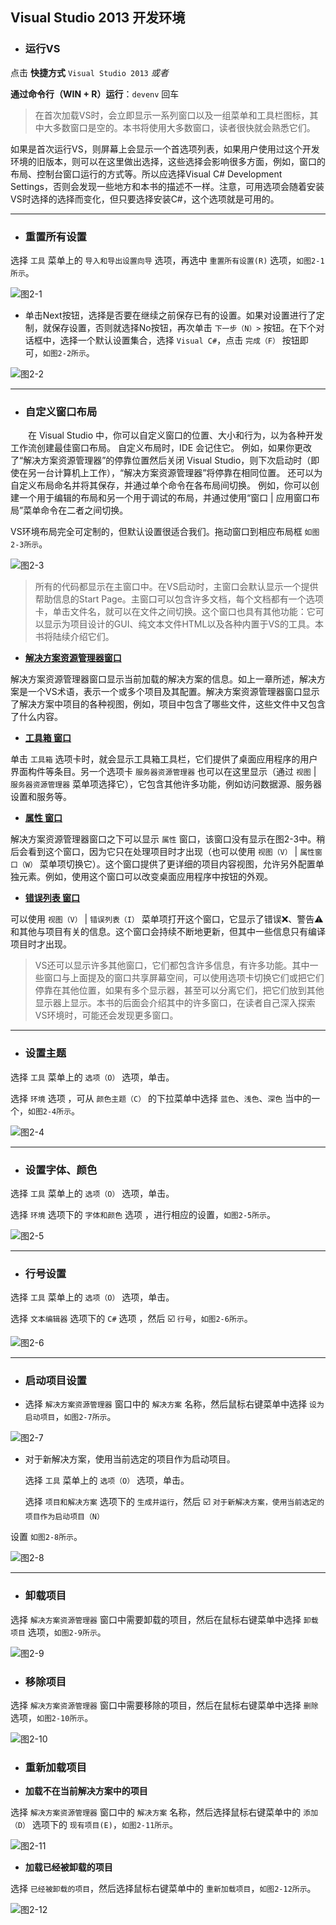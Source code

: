 ## Visual Studio 2013 开发环境


* ### 运行VS


点击 **快捷方式** `Visual Studio 2013` _或者_

**通过命令行（WIN + R）运行**：`devenv` 回车

> 在首次加载VS时，会立即显示一系列窗口以及一组菜单和工具栏图标，其中大多数窗口是空的。本书将使用大多数窗口，读者很快就会熟悉它们。

如果是首次运行VS，则屏幕上会显示一个首选项列表，如果用户使用过这个开发环境的旧版本，则可以在这里做出选择，这些选择会影响很多方面，例如，窗口的布局、控制台窗口运行的方式等。所以应选择Visual C\# Development Settings，否则会发现一些地方和本书的描述不一样。注意，可用选项会随着安装VS时选择的选择而变化，但只要选择安装C\#，这个选项就是可用的。

---

* ### 重置所有设置


选择 `工具` 菜单上的 `导入和导出设置向导` 选项，再选中 `重置所有设置(R)` 选项，`如图2-1所示`。


![图2-1](/assets/2-1.png)



* 单击Next按钮，选择是否要在继续之前保存已有的设置。如果对设置进行了定制，就保存设置，否则就选择No按钮，再次单击 `下一步（N）>` 按钮。在下个对话框中，选择一个默认设置集合，选择 `Visual C#`，点击 `完成（F）` 按钮即可，`如图2-2所示`。

![图2-2](/assets/2-2.png)

---

* ### 自定义窗口布局


&emsp;&emsp;在 Visual Studio 中，你可以自定义窗口的位置、大小和行为，以为各种开发工作流创建最佳窗口布局。 自定义布局时，IDE 会记住它。 例如，如果你更改了“解决方案资源管理器”的停靠位置然后关闭 Visual Studio，则下次启动时（即使在另一台计算机上工作），“解决方案资源管理器”将停靠在相同位置。 还可以为自定义布局命名并将其保存，并通过单个命令在各布局间切换。 例如，你可以创建一个用于编辑的布局和另一个用于调试的布局，并通过使用“窗口 \| 应用窗口布局”菜单命令在二者之间切换。

VS环境布局完全可定制的，但默认设置很适合我们。拖动窗口到相应布局框 `如图2-3所示`。

![图2-3](/assets/2-3.png)

> 所有的代码都显示在主窗口中。在VS启动时，主窗口会默认显示一个提供帮助信息的Start Page。主窗口可以包含许多文档，每个文档都有一个选项卡，单击文件名，就可以在文件之间切换。这个窗口也具有其他功能：它可以显示为项目设计的GUI、纯文本文件HTML以及各种内置于VS的工具。本书将陆续介绍它们。


* **[解决方案资源管理器窗口]()**


解决方案资源管理器窗口显示当前加载的解决方案的信息。如上一章所述，解决方案是一个VS术语，表示一个或多个项目及其配置。解决方案资源管理器窗口显示了解决方案中项目的各种视图，例如，项目中包含了哪些文件，这些文件中又包含了什么内容。


* **[工具箱 窗口]()**

单击 `工具箱` 选项卡时，就会显示工具箱工具栏，它们提供了桌面应用程序的用户界面构件等条目。另一个选项卡 `服务器资源管理器` 也可以在这里显示（通过 `视图` | `服务器资源管理器` 菜单项选择它），它包含其他许多功能，例如访问数据源、服务器设置和服务等。

* **[属性 窗口]()**

解决方案资源管理器窗口之下可以显示 `属性` 窗口，该窗口没有显示在图2-3中。稍后会看到这个窗口，因为它只在处理项目时才出现（也可以使用 `视图（V）` | `属性窗口（W）` 菜单项切换它）。这个窗口提供了更详细的项目内容视图，允许另外配置单独元素。例如，使用这个窗口可以改变桌面应用程序中按钮的外观。

* **[错误列表 窗口]()**

可以使用 `视图（V）` | `错误列表（I）` 菜单项打开这个窗口，它显示了错误❌、警告⚠️和其他与项目有关的信息。这个窗口会持续不断地更新，但其中一些信息只有编译项目时才出现。


> VS还可以显示许多其他窗口，它们都包含许多信息，有许多功能。其中一些窗口与上面提及的窗口共享屏幕空间，可以使用选项卡切换它们或把它们停靠在其他位置，如果有多个显示器，甚至可以分离它们，把它们放到其他显示器上显示。本书的后面会介绍其中的许多窗口，在读者自己深入探索VS环境时，可能还会发现更多窗口。


---

* ### 设置主题


选择 `工具` 菜单上的 `选项（O）` 选项，单击。

选择 `环境` 选项 ，可从 `颜色主题（C）` 的下拉菜单中选择 `蓝色`、`浅色`、`深色` 当中的一个，`如图2-4所示`。

![图2-4](/assets/2-4.png)

---

* ### 设置字体、颜色


选择 `工具` 菜单上的 `选项（O）` 选项，单击。

选择 `环境` 选项下的 `字体和颜色` 选项 ，进行相应的设置，`如图2-5所示`。

![图2-5](/assets/2-5.png)

---

* ### 行号设置


选择 `工具` 菜单上的 `选项（O）` 选项，单击。

选择 `文本编辑器` 选项下的 `C#` 选项 ，然后 ☑️ `行号`，`如图2-6所示`。

![图2-6](/assets/2-6.png)

---

* ### 启动项目设置

* 选择 `解决方案资源管理器` 窗口中的 `解决方案` 名称，然后鼠标右键菜单中选择 `设为启动项目`，`如图2-7所示`。


![图2-7](/assets/2-7.png)

* 对于新解决方案，使用当前选定的项目作为启动项目。

  选择 `工具` 菜单上的 `选项（O）` 选项，单击。

  选择 `项目和解决方案` 选项下的 `生成并运行`，然后 ☑️ `对于新解决方案，使用当前选定的项目作为启动项目（N）`


设置 `如图2-8所示`。

![图2-8](/assets/2-8.png)

---

* ### 卸载项目


选择 `解决方案资源管理器` 窗口中需要卸载的项目，然后在鼠标右键菜单中选择 `卸载项目` 选项，`如图2-9所示`。

![图2-9](/assets/2-9.png)

* ### 移除项目


选择 `解决方案资源管理器` 窗口中需要移除的项目，然后在鼠标右键菜单中选择 `删除` 选项，`如图2-10所示`。

![图2-10](/assets/2-10.png)

* ### 重新加载项目

* **加载不在当前解决方案中的项目**


选择 `解决方案资源管理器` 窗口中的 `解决方案` 名称，然后选择鼠标右键菜单中的 `添加（D）` 选项下的 `现有项目(E)`，`如图2-11所示`。

![图2-11](/assets/2-11.png)

* **加载已经被卸载的项目**

选择 `已经被卸载的项目`，然后选择鼠标右键菜单中的 `重新加载项目`，`如图2-12所示`。

![图2-12](/assets/2-12.png)



